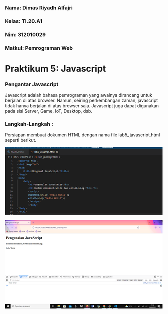 ### Nama: Dimas Riyadh Alfajri
### Kelas: TI.20.A1
### Nim: 312010029
### Matkul: Pemrograman Web

# Praktikum 5: Javascript

### Pengantar Javascript
Javascript adalah bahasa pemrograman yang awalnya dirancang untuk berjalan di atas browser.
Namun, seiring perkembangan zaman, javascript tidak hanya berjalan di atas browser saja.
Javascript juga dapat digunakan pada sisi Server, Game, IoT, Desktop, dsb.

### Langkah-Langkah :

Persiapan membuat dokumen HTML dengan nama file lab5_javascript.html seperti berikut.

![img](ss/pict1.png)

![img](ss/pict2.png)



